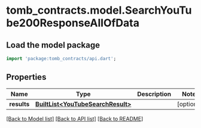 # tomb_contracts.model.SearchYouTube200ResponseAllOfData

## Load the model package
```dart
import 'package:tomb_contracts/api.dart';
```

## Properties
Name | Type | Description | Notes
------------ | ------------- | ------------- | -------------
**results** | [**BuiltList&lt;YouTubeSearchResult&gt;**](YouTubeSearchResult.md) |  | [optional] 

[[Back to Model list]](../README.md#documentation-for-models) [[Back to API list]](../README.md#documentation-for-api-endpoints) [[Back to README]](../README.md)


